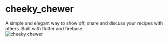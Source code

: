 # cheeky_chewer

A simple and elegant way to show off, share and discuss your recipes with others. Built with flutter and firebase.   
![cheeky chewer](https://github.com/Ahmodiyy/cheeky-chewer-teminla/assets/61211517/1169c5ba-4864-4135-ba9a-73322f1fa5ea)

